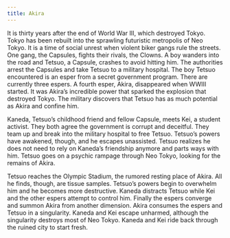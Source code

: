 ```yaml
---
title: Akira
---
```


It is thirty years after the end of World War III, which destroyed Tokyo. Tokyo
has been rebuilt into the sprawling futuristic metropolis of Neo Tokyo. It is a
time of social unrest when violent biker gangs rule the streets. One gang, the
Capsules, fights their rivals, the Clowns. A boy wanders into the road and
Tetsuo, a Capsule, crashes to avoid hitting him. The authorities arrest the
Capsules and take Tetsuo to a military hospital. The boy Tetsuo encountered is
an esper from a secret government program. There are currently three espers. A
fourth esper, Akira, disappeared when WWIII started. It was Akira’s incredible
power that sparked the explosion that destroyed Tokyo. The military discovers
that Tetsuo has as much potential as Akira and confine him.

Kaneda, Tetsuo’s childhood friend and fellow Capsule, meets Kei, a student
activist. They both agree the government is corrupt and deceitful. They team up
and break into the military hospital to free Tetsuo. Tetsuo’s powers have
awakened, though, and he escapes unassisted. Tetsuo realizes he does not need to
rely on Kaneda’s friendship anymore and parts ways with him. Tetsuo goes on a
psychic rampage through Neo Tokyo, looking for the remains of Akira.

Tetsuo reaches the Olympic Stadium, the rumored resting place of Akira. All he
finds, though, are tissue samples. Tetsuo’s powers begin to overwhelm him and he
becomes more destructive. Kaneda distracts Tetsuo while Kei and the other espers
attempt to control him. Finally the espers converge and summon Akira from
another dimension. Akira consumes the espers and Tetsuo in a singularity. Kaneda
and Kei escape unharmed, although the singularity destroys most of Neo Tokyo.
Kaneda and Kei ride back through the ruined city to start fresh.
